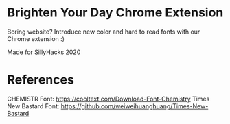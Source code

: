 # Brighten Your Day Chrome Extension

Boring website? Introduce new color and hard to read fonts with our Chrome extension :)

Made for SillyHacks 2020

# References
CHEMISTR Font: https://cooltext.com/Download-Font-Chemistry
Times New Bastard Font: https://github.com/weiweihuanghuang/Times-New-Bastard
